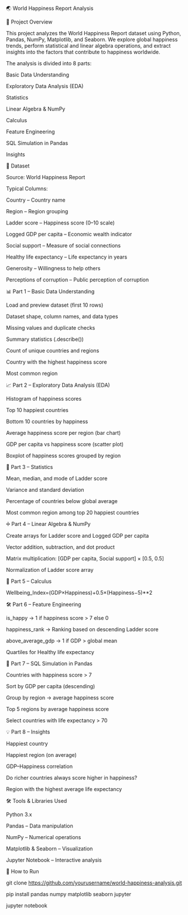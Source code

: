 🌏 World Happiness Report Analysis

📌 Project Overview

This project analyzes the World Happiness Report dataset using Python, Pandas, NumPy, Matplotlib, and Seaborn.
We explore global happiness trends, perform statistical and linear algebra operations, and extract insights into the factors that contribute to happiness worldwide.

The analysis is divided into 8 parts:

Basic Data Understanding

Exploratory Data Analysis (EDA)

Statistics

Linear Algebra & NumPy

Calculus

Feature Engineering

SQL Simulation in Pandas

Insights



📂 Dataset

Source: World Happiness Report

Typical Columns:

Country – Country name

Region – Region grouping

Ladder score – Happiness score (0–10 scale)

Logged GDP per capita – Economic wealth indicator

Social support – Measure of social connections

Healthy life expectancy – Life expectancy in years

Generosity – Willingness to help others

Perceptions of corruption – Public perception of corruption




📊 Part 1 – Basic Data Understanding

Load and preview dataset (first 10 rows)

Dataset shape, column names, and data types

Missing values and duplicate checks

Summary statistics (.describe())

Count of unique countries and regions

Country with the highest happiness score

Most common region




📈 Part 2 – Exploratory Data Analysis (EDA)

Histogram of happiness scores

Top 10 happiest countries

Bottom 10 countries by happiness

Average happiness score per region (bar chart)

GDP per capita vs happiness score (scatter plot)

Boxplot of happiness scores grouped by region

📐 Part 3 – Statistics

Mean, median, and mode of Ladder score

Variance and standard deviation

Percentage of countries below global average

Most common region among top 20 happiest countries




➗ Part 4 – Linear Algebra & NumPy

Create arrays for Ladder score and Logged GDP per capita

Vector addition, subtraction, and dot product

Matrix multiplication: [GDP per capita, Social support] × [0.5, 0.5]

Normalization of Ladder score array




🔢 Part 5 – Calculus


Wellbeing_Index=(GDP×Happiness)+0.5×(Happiness−5)**2





🛠 Part 6 – Feature Engineering

is_happy → 1 if happiness score > 7 else 0

happiness_rank → Ranking based on descending Ladder score

above_average_gdp → 1 if GDP > global mean

Quartiles for Healthy life expectancy




💾 Part 7 – SQL Simulation in Pandas

Countries with happiness score > 7

Sort by GDP per capita (descending)

Group by region → average happiness score

Top 5 regions by average happiness score

Select countries with life expectancy > 70





💡 Part 8 – Insights

Happiest country

Happiest region (on average)

GDP–Happiness correlation

Do richer countries always score higher in happiness?

Region with the highest average life expectancy





🛠 Tools & Libraries Used

Python 3.x

Pandas – Data manipulation

NumPy – Numerical operations

Matplotlib & Seaborn – Visualization

Jupyter Notebook – Interactive analysis





📌 How to Run

git clone https://github.com/yourusername/world-happiness-analysis.git

pip install pandas numpy matplotlib seaborn jupyter

jupyter notebook
